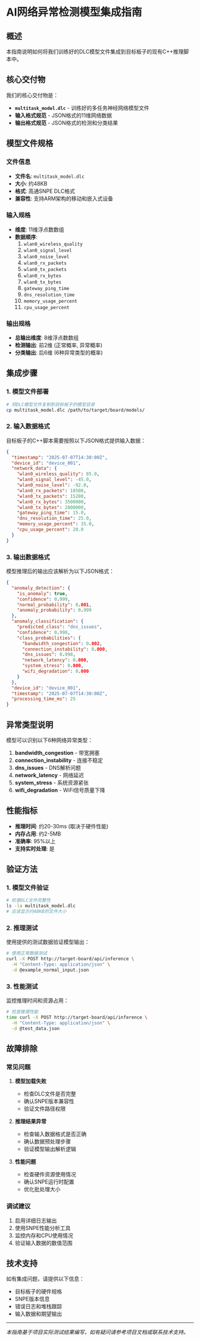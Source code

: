 # AI网络异常检测模型集成指南

## 概述

本指南说明如何将我们训练好的DLC模型文件集成到目标板子的现有C++推理脚本中。

## 核心交付物

我们的核心交付物是：
- **`multitask_model.dlc`** - 训练好的多任务神经网络模型文件
- **输入格式规范** - JSON格式的11维网络数据
- **输出格式规范** - JSON格式的检测和分类结果

## 模型文件规格

### 文件信息
- **文件名**: `multitask_model.dlc`
- **大小**: 约48KB
- **格式**: 高通SNPE DLC格式
- **兼容性**: 支持ARM架构的移动和嵌入式设备

### 输入规格
- **维度**: 11维浮点数数组
- **数据顺序**: 
  1. `wlan0_wireless_quality`
  2. `wlan0_signal_level`
  3. `wlan0_noise_level`
  4. `wlan0_rx_packets`
  5. `wlan0_tx_packets`
  6. `wlan0_rx_bytes`
  7. `wlan0_tx_bytes`
  8. `gateway_ping_time`
  9. `dns_resolution_time`
  10. `memory_usage_percent`
  11. `cpu_usage_percent`

### 输出规格
- **总输出维度**: 8维浮点数数组
- **检测输出**: 前2维 (正常概率, 异常概率)
- **分类输出**: 后6维 (6种异常类型的概率)

## 集成步骤

### 1. 模型文件部署
```bash
# 将DLC模型文件复制到目标板子的模型目录
cp multitask_model.dlc /path/to/target/board/models/
```

### 2. 输入数据格式
目标板子的C++脚本需要按照以下JSON格式提供输入数据：

```json
{
  "timestamp": "2025-07-07T14:30:00Z",
  "device_id": "device_001",
  "network_data": {
    "wlan0_wireless_quality": 85.0,
    "wlan0_signal_level": -45.0,
    "wlan0_noise_level": -92.0,
    "wlan0_rx_packets": 18500,
    "wlan0_tx_packets": 15200,
    "wlan0_rx_bytes": 3500000,
    "wlan0_tx_bytes": 2800000,
    "gateway_ping_time": 15.0,
    "dns_resolution_time": 25.0,
    "memory_usage_percent": 35.0,
    "cpu_usage_percent": 20.0
  }
}
```

### 3. 输出数据格式
模型推理后的输出应该解析为以下JSON格式：

```json
{
  "anomaly_detection": {
    "is_anomaly": true,
    "confidence": 0.999,
    "normal_probability": 0.001,
    "anomaly_probability": 0.999
  },
  "anomaly_classification": {
    "predicted_class": "dns_issues",
    "confidence": 0.998,
    "class_probabilities": {
      "bandwidth_congestion": 0.002,
      "connection_instability": 0.000,
      "dns_issues": 0.998,
      "network_latency": 0.000,
      "system_stress": 0.000,
      "wifi_degradation": 0.000
    }
  },
  "device_id": "device_001",
  "timestamp": "2025-07-07T14:30:00Z",
  "processing_time_ms": 25
}
```

## 异常类型说明

模型可以识别以下6种网络异常类型：

1. **bandwidth_congestion** - 带宽拥塞
2. **connection_instability** - 连接不稳定
3. **dns_issues** - DNS解析问题
4. **network_latency** - 网络延迟
5. **system_stress** - 系统资源紧张
6. **wifi_degradation** - WiFi信号质量下降

## 性能指标

- **推理时间**: 约20-30ms (取决于硬件性能)
- **内存占用**: 约2-5MB
- **准确率**: 95%以上
- **支持实时处理**: 是

## 验证方法

### 1. 模型文件验证
```bash
# 检查DLC文件完整性
ls -la multitask_model.dlc
# 应该显示约48KB的文件大小
```

### 2. 推理测试
使用提供的测试数据验证模型输出：
```bash
# 使用正常数据测试
curl -X POST http://target-board/api/inference \
  -H "Content-Type: application/json" \
  -d @example_normal_input.json
```

### 3. 性能测试
监控推理时间和资源占用：
```bash
# 检查推理性能
time curl -X POST http://target-board/api/inference \
  -H "Content-Type: application/json" \
  -d @test_data.json
```

## 故障排除

### 常见问题

1. **模型加载失败**
   - 检查DLC文件是否完整
   - 确认SNPE版本兼容性
   - 验证文件路径权限

2. **推理结果异常**
   - 检查输入数据格式是否正确
   - 确认数据预处理步骤
   - 验证模型输出解析逻辑

3. **性能问题**
   - 检查硬件资源使用情况
   - 确认SNPE运行时配置
   - 优化批处理大小

### 调试建议

1. 启用详细日志输出
2. 使用SNPE性能分析工具
3. 监控内存和CPU使用情况
4. 验证输入数据的数值范围

## 技术支持

如有集成问题，请提供以下信息：
- 目标板子的硬件规格
- SNPE版本信息
- 错误日志和堆栈跟踪
- 输入数据和期望输出

---

*本指南基于项目实际测试结果编写，如有疑问请参考项目文档或联系技术支持。* 